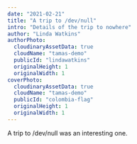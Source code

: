 ```yaml
---
date: "2021-02-21"
title: "A trip to /dev/null"
intro: "Details of the trip to nowhere"
author: "Linda Watkins"
authorPhoto:
  cloudinaryAssetData: true
  cloudName: "tamas-demo"
  publicId: "lindawatkins"
  originalHeight: 1
  originalWidth: 1
coverPhoto:
  cloudinaryAssetData: true
  cloudName: "tamas-demo"
  publicId: "colombia-flag"
  originalHeight: 1
  originalWidth: 1
---
```


A trip to /dev/null was an interesting one.
